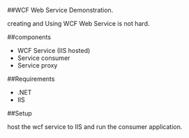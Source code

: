 ##WCF Web Service Demonstration.

creating and Using WCF Web Service is not hard.



##components

- WCF Service (IIS hosted)
- Service consumer
- Service proxy

##Requirements

- .NET
- IIS

##Setup

host the wcf service to IIS and run the consumer application.